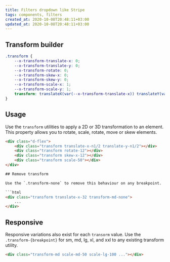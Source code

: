 ```yaml
---
title: Filters dropdown like Stripe
tags: components, filters
created_at: 2020-10-08T20:48:11+03:00
updated_at: 2020-10-08T20:48:11+03:00
---
```


## Transform builder

```css
.transform {
    --x-transform-translate-x: 0;
    --x-transform-translate-y: 0;
    --x-transform-rotate: 0;
    --x-transform-skew-x: 0;
    --x-transform-skew-y: 0;
    --x-transform-scale-x: 1;
    --x-transform-scale-y: 1;
    transform: translateX(var(--x-transform-translate-x)) translateY(var(--x-transform-translate-y)) rotate(var(--x-transform-rotate)) skewX(var(--x-transform-skew-x)) skewY(var(--x-transform-skew-y)) scaleX(var(--x-transform-scale-x)) scaleY(var(--x-transform-scale-y));
}
```

## Usage

Use the `transform` utilities to apply a 2D or 3D transformation to an element. This property allows you to rotate, scale, rotate, move or skew elements.

<div class="snippet-example bg-surface-secondary rounded p-16">
    <div class="d-flex gap-16">
        <div class="bg-soft-primary p-3 rounded d-flex align-items-center justify-content-center">
            <div class="bg-primary transform translate-x-n1/2 translate-y-n1/2 w-20 h-20 rounded"></div>
        </div>
        <div class="bg-soft-tertiary p-3 rounded d-flex align-items-center justify-content-center">
            <div class="bg-tertiary transform rotate-12 w-20 h-20 rounded"></div>
        </div>
        <div class="bg-soft-warning p-3 rounded d-flex align-items-center justify-content-center">
            <div class="bg-warning transform skew-x-12 w-20 h-20 rounded"></div>
        </div>
        <div class="bg-soft-success p-3 rounded d-flex align-items-center justify-content-center">
            <div class="bg-success transform scale-50 w-20 h-20 rounded"></div>
        </div>
    </div>
</div>

```html
<div class="d-flex">
    <div class="transform translate-x-n1/2 translate-y-n1/2"></div>
    <div class="transform rotate-12"></div>
    <div class="transform skew-x-12"></div>
    <div class="transform scale-50"></div>
</div>

## Remove transform

Use the `.transform-none` to remove this behaviour on any breakpoint.

```html
<div class="transform translate-x-32 transform-md-none">
    ...
</div>
```

## Responsive

Responsive variations also exist for each `transorm` value. Use the `.transform-{breakpoint}` for sm, md, lg, xl, and xxl to any existing transform utility.

```html
<div class="transform-md scale-md-50 scale-lg-100 ..."></div>
```
